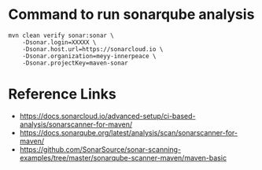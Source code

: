 # Command to run sonarqube analysis
```
mvn clean verify sonar:sonar \
    -Dsonar.login=XXXXX \
    -Dsonar.host.url=https://sonarcloud.io \
    -Dsonar.organization=meyy-innerpeace \
    -Dsonar.projectKey=maven-sonar
```
# Reference Links

- https://docs.sonarcloud.io/advanced-setup/ci-based-analysis/sonarscanner-for-maven/
- https://docs.sonarqube.org/latest/analysis/scan/sonarscanner-for-maven/
- https://github.com/SonarSource/sonar-scanning-examples/tree/master/sonarqube-scanner-maven/maven-basic
